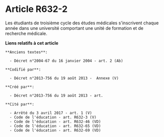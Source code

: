 # Article R632-2

Les étudiants de troisième cycle des études médicales s'inscrivent chaque année dans une université comportant une unité de
formation et de recherche médicale.

**Liens relatifs à cet article**

	**Anciens textes**:

	  - Décret n°2004-67 du 16 janvier 2004 - art. 2 (Ab)

	**Codifié par**:

	  - Décret n°2013-756 du 19 août 2013 -  Annexe (V)

	**Créé par**:

	  - Décret n°2013-756 du 19 août 2013 - art.

	**Cité par**:

	  - Arrêté du 3 avril 2017 - art. 1 (V)
	  - Code de l'éducation - art. R632-3 (V)
	  - Code de l'éducation - art. R632-46 (VD)
	  - Code de l'éducation - art. R632-65 (VD)
	  - Code de l'éducation - art. R632-69 (VD)
